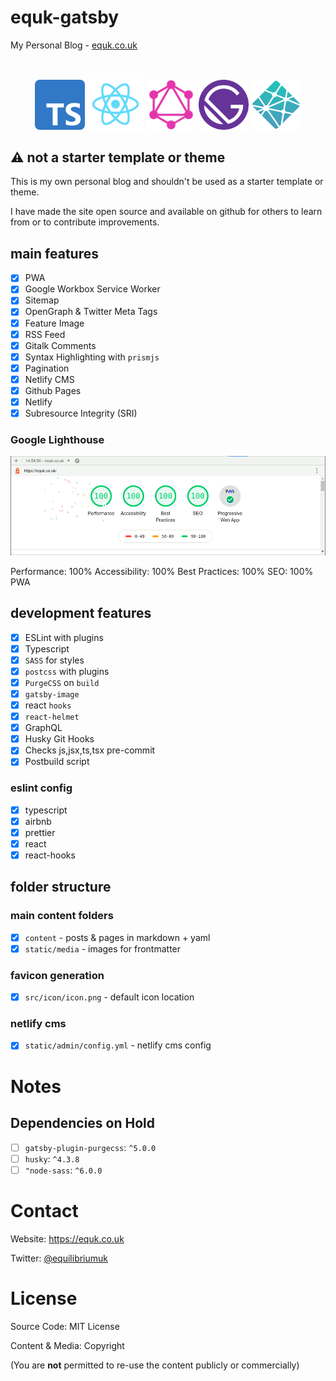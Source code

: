 # equk-gatsby

My Personal Blog - [equk.co.uk](https://equk.co.uk)

<br />

<p align="center">
<img src="./static/media/logos/typescript.svg" alt="typescript-logo" width="80px">
<img src="./static/media/logos/reactsq.svg" alt="reactjs-logo" width="90px">
<img src="./static/media/images/2019/06/graphql.svg" alt="graphql-logo" width="80px">
<img src="./static/media/logos/gatsby.svg" alt="gatsby-logo" width="80px">
<img src="./static/media/logos/netlify.svg" alt="netlify-logo" width="80px">
</p>

## ⚠️ not a starter template or theme

This is my own personal blog and shouldn't be used as a starter template or theme.

I have made the site open source and available on github for others to learn from or to contribute improvements.

## main features

- [x] PWA
- [x] Google Workbox Service Worker
- [x] Sitemap
- [x] OpenGraph & Twitter Meta Tags
- [x] Feature Image
- [x] RSS Feed
- [x] Gitalk Comments
- [x] Syntax Highlighting with `prismjs`
- [x] Pagination
- [x] Netlify CMS
- [x] Github Pages
- [x] Netlify
- [x] Subresource Integrity (SRI)

### Google Lighthouse

![](./static/media/images/equk_lighthouse.png)

Performance: 100%    Accessibility: 100%     Best Practices: 100%    SEO: 100%   PWA

## development features

- [x] ESLint with plugins
- [x] Typescript
- [x] `SASS` for styles
- [x] `postcss` with plugins
- [x] `PurgeCSS` on `build`
- [x] `gatsby-image`
- [x] react `hooks`
- [x] `react-helmet`
- [x] GraphQL
- [x] Husky Git Hooks
- [x] Checks js,jsx,ts,tsx pre-commit
- [x] Postbuild script

### eslint config

- [x] typescript
- [x] airbnb
- [x] prettier
- [x] react
- [x] react-hooks

## folder structure

### main content folders

- [x] `content` - posts & pages in markdown + yaml
- [x] `static/media` - images for frontmatter

### favicon generation

- [x] `src/icon/icon.png` - default icon location

### netlify cms

- [x] `static/admin/config.yml` - netlify cms config

# Notes

## Dependencies on Hold

- [ ] `gatsby-plugin-purgecss`: `^5.0.0`
- [ ] `husky`: `^4.3.8`
- [ ] `"node-sass`: `^6.0.0`

# Contact

Website: https://equk.co.uk

Twitter: [@equilibriumuk](https://twitter.com/equilibriumuk)

# License

Source Code: MIT License

Content & Media: Copyright

(You are **not** permitted to re-use the content publicly or commercially)